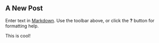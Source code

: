 ## A New Post

Enter text in [Markdown](http://daringfireball.net/projects/markdown/). Use the toolbar above, or click the **?** button for formatting help.

This is cool!
